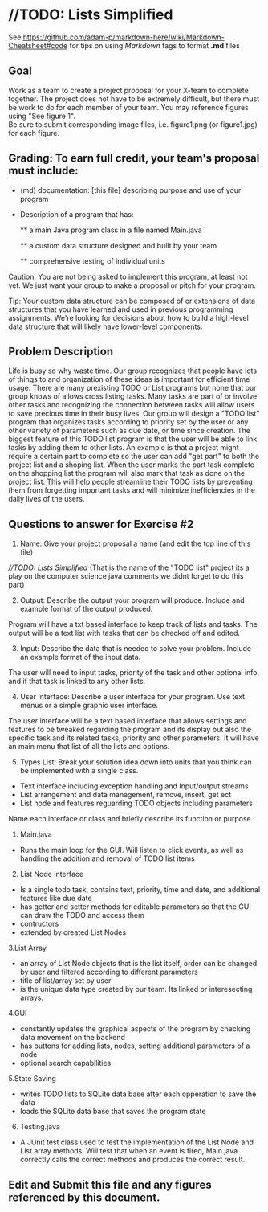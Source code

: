 # //TODO: Lists Simplified

See https://github.com/adam-p/markdown-here/wiki/Markdown-Cheatsheet#code for tips on using *Markdown* tags to format __.md__ files

## Goal

Work as a team to create a project proposal for your X-team to complete together.
The project does not have to be extremely difficult,
but there must be work to do for each member of your team.
You may reference figures using "See figure 1".  
Be sure to submit corresponding image files, i.e. figure1.png (or figure1.jpg) for each figure.

## Grading: To earn full credit, your team's proposal must include:

* (md) documentation: [this file] describing purpose and use of your program

* Description of a program that has:

  ** a main Java program class in a file named Main.java
  
  ** a custom data structure designed and built by your team
  
  ** comprehensive testing of individual units
  
 Caution: You are not being asked to implement this program, at least not yet. 
 We just want your group to make a proposal or pitch for your program.
 
 Tip: Your custom data structure can be composed of or extensions of data structures that you have learned and used in previous programming assignments.  We're looking for decisions about how to build a high-level data structure that will likely have lower-level components.

## Problem Description

Life is busy so why waste time. Our group recognizes that people have lots of things to and organization of these ideas is important for efficient time usage. There are many prexisting TODO or List programs but none that our group knows of allows cross listing tasks. Many tasks are part of or involve other tasks and recognizing the connection between tasks will allow users to save precious time in their busy lives. Our group will design a "TODO list" program that organizes tasks according to priority set by the user or any other variety of parameters such as due date, or time since creation. The biggest feature of this TODO list program is that the user will be able to link tasks by adding them to other lists. An example is that a project might require a certain part to complete so the user can add "get part" to both the project list and a shoping list. When the user marks the part task complete on the shopping list the program will also mark that task as done on the project list. This will help people streamline their TODO lists by preventing them from forgetting important tasks and will minimize inefficiencies in the daily lives of the users.

## Questions to answer for Exercise #2

1. Name: Give your project proposal a name (and edit the top line of this file)

*//TODO: Lists Simplified* (That is the name of the "TODO list" project its a play on the computer science java comments we didnt forget to do this part)

2. Output: Describe the output your program will produce.  Include and example format of the output produced.

Program will have a txt based interface to keep track of lists and tasks. The output will be a text list with tasks that can be checked off and edited.

3. Input: Describe the data that is needed to solve your problem. Include an example format of the input data.

The user will need to input tasks, priority of the task and other optional info, and if that task is linked to any other lists.

4. User Interface: Describe a user interface for your program.  Use text menus or a simple graphic user interface.

The user interface will be a text based interface that allows settings and features to be tweaked regarding the program and its display but also the specific task and its related tasks, priority and other parameters. It will have an main menu that list of all the lists and options.

5. Types List: Break your solution idea down into units that you think can be implemented with a single class.

* Text interface including exception handling and Input/output streams
* List arrangement and data management, remove, insert, get ect
* List node and features reguarding TODO objects including parameters

Name each interface or class and briefly describe its function or purpose.
1. Main.java
* Runs the main loop for the GUI. Will listen to click events, as well as handling the addition and removal of TODO list items

2. List Node Interface
* Is a single todo task, contains text, priority, time and date, and additional features like due date
* has getter and setter methods for editable parameters so that the GUI can draw the TODO and access them
* contructors
* extended by created List Nodes

3.List Array
* an array of List Node objects that is the list itself, order can be changed by user and filtered according to different parameters
* title of list/array set by user
* is the unique data type created by our team. Its linked or interesecting arrays.

4.GUI
* constantly updates the graphical aspects of the program by checking data movement on the backend
* has buttons for adding lists, nodes, setting additional parameters of a node
* optional search capabilities

5.State Saving
* writes TODO lists to SQLite data base after each opperation to save the data
* loads the SQLite data base that saves the program state

6. Testing.java
* A JUnit test class used to test the implementation of the List Node and List array methods. Will test that when an event is fired, Main.java correctly calls the correct methods and produces the correct result.
## Edit and Submit this file and any figures referenced by this document.

